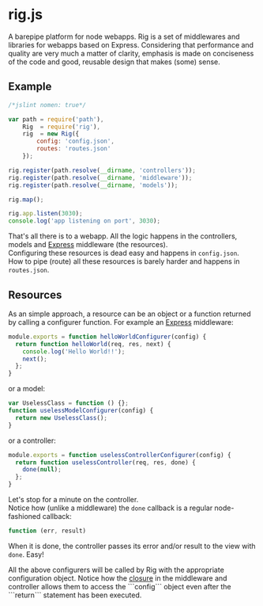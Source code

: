 rig.js
======

A barepipe platform for node webapps. Rig is a set of middlewares and libraries for webapps based on Express. Considering that performance and quality are very much a matter of clarity, emphasis is made on conciseness of the code and good, reusable design that makes (some) sense.

Example
-------
```javascript
/*jslint nomen: true*/

var path = require('path'),
    Rig  = require('rig'),
    rig  = new Rig({
        config: 'config.json',
        routes: 'routes.json'
    });

rig.register(path.resolve(__dirname, 'controllers'));
rig.register(path.resolve(__dirname, 'middleware'));
rig.register(path.resolve(__dirname, 'models'));

rig.map();

rig.app.listen(3030);
console.log('app listening on port', 3030);
```

That's all there is to a webapp. All the logic happens in the controllers, models and [Express](http://expressjs.com/) middleware (the resources).  
Configuring these resources is dead easy and happens in ```config.json```.  
How to pipe (route) all these resources is barely harder and happens in ```routes.json```.

Resources
---------
As an simple approach, a resource can be an object or a function returned by calling a configurer function. For example an [Express](http://expressjs.com/) middleware:
```javascript
module.exports = function helloWorldConfigurer(config) {
  return function helloWorld(req, res, next) {
    console.log('Hello World!!');
    next();
  };
}
```
or a model:
```javascript
var UselessClass = function () {};
function uselessModelConfigurer(config) {
  return new UselessClass();
}
```
or a controller:
```javascript
module.exports = function uselessControllerConfigurer(config) {
  return function uselessController(req, res, done) {
    done(null);
  };
}
```
Let's stop for a minute on the controller.  
Notice how (unlike a middleware) the ```done``` callback is a regular node-fashioned callback:
```javascript
function (err, result)
```
When it is done, the controller passes its error and/or result to the view with ```done```. Easy!  
  
All the above configurers will be called by Rig with the appropriate configuration object.
Notice how the [closure](http://en.wikipedia.org/wiki/Closure_(computer_science)) in the middleware and controller allows them to access the ```config``` object even after the ```return``` statement has been executed.


